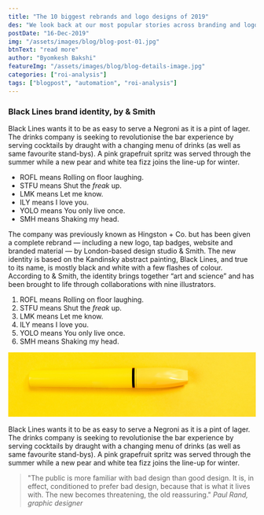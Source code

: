 ```yaml
---
title: "The 10 biggest rebrands and logo designs of 2019"
des: "We look back at our most popular stories across branding and logos from the last year, from a sustainable (and undeniably French)..."
postDate: "16-Dec-2019"
img: "/assets/images/blog/blog-post-01.jpg"
btnText: "read more"
author: "Byomkesh Bakshi"
featureImg: "/assets/images/blog/blog-details-image.jpg"
categories: ["roi-analysis"]
tags: ["blogpost", "automation", "roi-analysis"]
---
```


### Black Lines brand identity, by & Smith

Black Lines wants it to be as easy to serve a Negroni as it is a pint of lager. The drinks company is seeking to revolutionise the bar experience by serving cocktails by draught with a changing menu of drinks (as well as same favourite stand-bys). A pink grapefruit spritz was served through the summer while a new pear and white tea fizz joins the line-up for winter.

 - ROFL means Rolling on floor laughing.
 - STFU means Shut the *freak* up.
 - LMK means Let me know.
 - ILY means I love you.
 - YOLO means You only live once.
 - SMH means Shaking my head.

The company was previously known as Hingston + Co. but has been given a complete rebrand — including a new logo, tap badges, website and branded material — by London-based design studio & Smith. The new identity is based on the Kandinsky abstract painting, Black Lines, and true to its name, is mostly black and white with a few flashes of colour. According to & Smith, the identity brings together “art and science” and has been brought to life through collaborations with nine illustrators.

 1. ROFL means Rolling on floor laughing.
 2. STFU means Shut the *freak* up.
 3. LMK means Let me know.
 4. ILY means I love you.
 5. YOLO means You only live once.
 6. SMH means Shaking my head.

![](/assets/images/blog/blog-details-image-02.jpg)

Black Lines wants it to be as easy to serve a Negroni as it is a pint of lager. The drinks company is seeking to revolutionise the bar experience by serving cocktails by draught with a changing menu of drinks (as well as same favourite stand-bys). A pink grapefruit spritz was served through the summer while a new pear and white tea fizz joins the line-up for winter.


> "The public is more familiar with bad design than good design. It is, in effect, conditioned to prefer bad design, because that is what it lives with. The new becomes threatening, the old reassuring." 
<cite>Paul Rand, graphic designer</cite>
